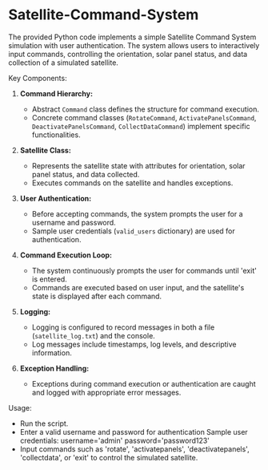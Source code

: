 # Satellite-Command-System

The provided Python code implements a simple Satellite Command System simulation with user authentication. The system allows users to interactively input commands, controlling the orientation, solar panel status, and data collection of a simulated satellite.

Key Components:

1. **Command Hierarchy:**
   - Abstract `Command` class defines the structure for command execution.
   - Concrete command classes (`RotateCommand`, `ActivatePanelsCommand`, `DeactivatePanelsCommand`, `CollectDataCommand`) implement specific functionalities.

2. **Satellite Class:**
   - Represents the satellite state with attributes for orientation, solar panel status, and data collected.
   - Executes commands on the satellite and handles exceptions.

3. **User Authentication:**
   - Before accepting commands, the system prompts the user for a username and password.
   - Sample user credentials (`valid_users` dictionary) are used for authentication.

4. **Command Execution Loop:**
   - The system continuously prompts the user for commands until 'exit' is entered.
   - Commands are executed based on user input, and the satellite's state is displayed after each command.

5. **Logging:**
   - Logging is configured to record messages in both a file (`satellite_log.txt`) and the console.
   - Log messages include timestamps, log levels, and descriptive information.

6. **Exception Handling:**
   - Exceptions during command execution or authentication are caught and logged with appropriate error messages.

Usage:
- Run the script.
- Enter a valid username and password for authentication
  Sample user credentials:
  username='admin'
  password='password123'
- Input commands such as 'rotate', 'activatepanels', 'deactivatepanels', 'collectdata', or 'exit' to control the simulated satellite.

